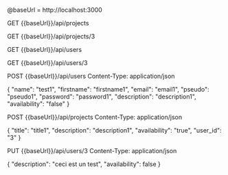 @baseUrl = http://localhost:3000

GET {{baseUrl}}/api/projects

GET {{baseUrl}}/api/projects/3

GET {{baseUrl}}/api/users

GET {{baseUrl}}/api/users/3

POST {{baseUrl}}/api/users
Content-Type: application/json

{
    "name": "test1",
    "firstname": "firstname1",
    "email": "email1",
    "pseudo": "pseudo1",
    "password": "password1",
    "description": "description1",
    "availability": "false"
}

POST {{baseUrl}}/api/projects
Content-Type: application/json

{
    "title": "title1",
    "description": "description1",
    "availability": "true",
    "user_id": "3"
}

PUT {{baseUrl}}/api/users/3
Content-Type: application/json

{
    "description": "ceci est un test",
    "availability": false
}


